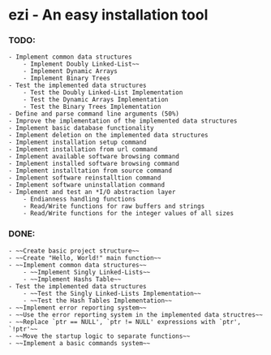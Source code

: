 # ezi - An easy installation tool

### TODO:
    - Implement common data structures
        - Implement Doubly Linked-List~~
        - Implement Dynamic Arrays
        - Implement Binary Trees
    - Test the implemented data structures
        - Test the Doubly Linked-List Implementation
        - Test the Dynamic Arrays Implementation
        - Test the Binary Trees Implementation
    - Define and parse command line arguments (50%)
    - Improve the implementation of the implemented data structures
    - Implement basic database functionality
    - Implement deletion on the implemented data structures
    - Implement installation setup command
    - Implement installation from url command
    - Implement available software browsing command
    - Implement installed software browsing command
    - Implement installtation from source command
    - Implement software reinstalltion command
    - Implement software uninstallation command
    - Implement and test an *I/O abstraction layer
        - Endianness handling functions
        - Read/Write functions for raw buffers and strings
        - Read/Write functions for the integer values of all sizes

### DONE:
    - ~~Create basic project structure~~
    - ~~Create "Hello, World!" main function~~
    - ~~Implement common data structures~~
        - ~~Implement Singly Linked-Lists~~
        - ~~Implement Hashs Table~~
    - Test the implemented data structures
        - ~~Test the Singly Linked-Lists Implementation~~
        - ~~Test the Hash Tables Implementation~~
    - ~~Implement error reporting system~~
    - ~~Use the error reporting system in the implemented data structres~~
    - ~~Replace `ptr == NULL', `ptr != NULL' expressions with `ptr', `!ptr'~~
    - ~~Move the startup logic to separate functions~~
    - ~~Implement a basic commands system~~
